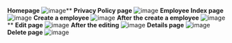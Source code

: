 **Homepage**
![image](https://github.com/user-attachments/assets/9336dccb-3ef7-4304-81b9-049edb3a6da6)**
**Privacy Policy page**
![image](https://github.com/user-attachments/assets/cfbdf40c-9920-4a21-9ddf-2b80e665229f)
**Employee Index page**
![image](https://github.com/user-attachments/assets/b69d8175-0ad3-4195-a794-aa1e4d31079e)
**Create a employee**
![image](https://github.com/user-attachments/assets/607e1662-1c19-405b-a6e6-6380b0a2e6d8)
**After the create a employee**
![image](https://github.com/user-attachments/assets/9c45f9bb-1a7e-4a8e-b4a1-c525211a7179)**
**Edit page**
![image](https://github.com/user-attachments/assets/617c04c1-ba7a-4950-8d53-5f2f334a13f0)
**After the editing**
![image](https://github.com/user-attachments/assets/147c7434-7d5a-47ea-aec6-c831deda6f2b)
**Details page**
![image](https://github.com/user-attachments/assets/e490778c-dd03-4054-942c-50210df1442d)
**Delete page**
![image](https://github.com/user-attachments/assets/4f9a4c43-aabe-4ec9-ad58-3bd934047607)

